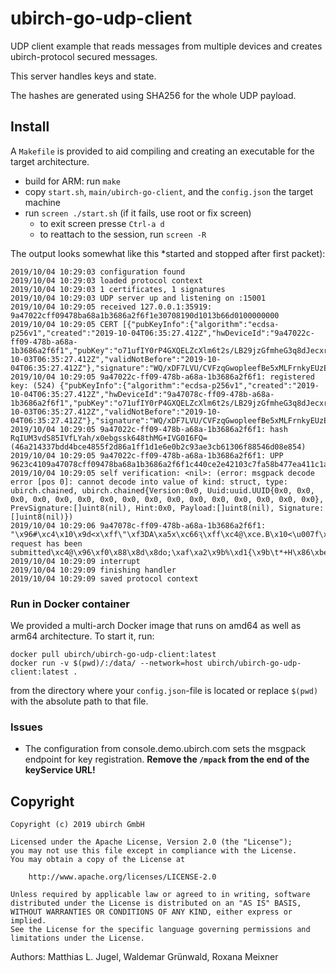 # ubirch-go-udp-client

UDP client example that reads messages from multiple devices
and creates ubirch-protocol secured messages.

This server handles keys and state.

The hashes are generated using SHA256 for the whole UDP payload.

## Install

A `Makefile` is provided to aid compiling and creating an executable for the target architecture.

* build for ARM: run `make`
* copy `start.sh`, `main/ubirch-go-client`, and the `config.json` the target machine
* run `screen ./start.sh` (if it fails, use root or fix screen)
  - to exit screen presse `Ctrl-a d`
  - to reattach to the session, run `screen -R`

The output looks somewhat like this *started and stopped after first packet):
```
2019/10/04 10:29:03 configuration found
2019/10/04 10:29:03 loaded protocol context
2019/10/04 10:29:03 1 certificates, 1 signatures
2019/10/04 10:29:03 UDP server up and listening on :15001
2019/10/04 10:29:05 received 127.0.0.1:35919: 9a47022cff09478ba68a1b3686a2f6f1e30708190d1013b66d0100000000
2019/10/04 10:29:05 CERT [{"pubKeyInfo":{"algorithm":"ecdsa-p256v1","created":"2019-10-04T06:35:27.412Z","hwDeviceId":"9a47022c-ff09-478b-a68a-1b3686a2f6f1","pubKey":"o71ufIY0rP4GXQELZcXlm6t2s/LB29jzGfmheG3q8dJecxrGc/bqIODYcfROx6ofgunyarvG4lFiP+7p18qZ44==","pubKeyId":"o71ufIY0rP4GXQELZcXlm6t2s/LB29jzGfmheG3q8dJecxrGc/bqIODYcfROx6ofgunyarvG4lFiP+7p18qZ44==","validNotAfter":"2020-10-03T06:35:27.412Z","validNotBefore":"2019-10-04T06:35:27.412Z"},"signature":"WQ/xDF7LVU/CVFzqGwopleefBe5xMLFrnkyEUzE08s0pxZgbtudReaWw70FSPvf2f83kgMvd5gfLNBd1V3AG2g=="}]
2019/10/04 10:29:05 9a47022c-ff09-478b-a68a-1b3686a2f6f1: registered key: (524) {"pubKeyInfo":{"algorithm":"ecdsa-p256v1","created":"2019-10-04T06:35:27.412Z","hwDeviceId":"9a47078c-ff09-478b-a68a-1b3686a2f6f1","pubKey":"o71ufIY0rP4GXQELZcXlm6t2s/LB29jzGfmheG3q8dJecxrGc/bqIODYcfROx6ofgunyarvG4lFiP+7p18qZqg==","pubKeyId":"o71ufIY0rP4GXQELZcXlm6t2s/LB29jzGfmheG3q8dJecxrGc/bqIODYcfROx6ofgunyarvG4lFiP+7p18qZqg==","validNotAfter":"2020-10-03T06:35:27.412Z","validNotBefore":"2019-10-04T06:35:27.412Z"},"signature":"WQ/xDF7LVU/CVFzqGwopleefBe5xMLFrnkyEUzE08s0pxZgbtudReaWw70FSPvf2f83kgMvd5gfLNBd1V3AGng=="}
2019/10/04 10:29:05 9a47022c-ff09-478b-a68a-1b3686a2f6f1: hash RqIUM3vdS85IVfLYah/x0ebgssk648thMG+IVG0I6FQ= (46a214337bdd4bce4855f2d86a1ff1d1e6e0b2c93ae3cb61306f88546d08e854)
2019/10/04 10:29:05 9a47022c-ff09-478b-a68a-1b3686a2f6f1: UPP 9623c4109a47078cff09478ba68a1b3686a2f6f1c440ce2e42103c7fa58b477ea411c1abdbb90b80505496380f650f94a4c4cd4e0dd198a65e8f5d9fafb37fa16ae0355570e302e331bd74df7085f55c7eafcc4523f800c42046a214337bdd4bce4855f2d86a1ff1d1e6e0b2c93ae3cb61306f88546d08e854c440281dda50dc9b257c3ab4084c02ca28ba5596058fcef8dbe4e7c8f08f7eaafc298ec51cb9c99279af538b337893a3095149cfc47a098c4ca173dd23d96917ec75
2019/10/04 10:29:05 self verification: <nil>: (error: msgpack decode error [pos 0]: cannot decode into value of kind: struct, type: ubirch.chained, ubirch.chained{Version:0x0, Uuid:uuid.UUID{0x0, 0x0, 0x0, 0x0, 0x0, 0x0, 0x0, 0x0, 0x0, 0x0, 0x0, 0x0, 0x0, 0x0, 0x0, 0x0}, PrevSignature:[]uint8(nil), Hint:0x0, Payload:[]uint8(nil), Signature:[]uint8(nil)})
2019/10/04 10:29:06 9a47078c-ff09-478b-a68a-1b3686a2f6f1: "\x96#\xc4\x10\x9d<x\xff\"\xf3DA\xa5х\xc66Ԇ\xff\xc4@\xce.B\x10<\u007f\xa5\x8bG~\xa4\x11\xc1\xab۹\v\x80PT\x968\x0fe\x0f\x94\xa4\xc4\xcdN\rј\xa6^\x8f]\x9f\xaf\xb3\u007f\xa1j\xe05Up\xe3\x02\xe31\xbdt\xdfp\x85\xf5\\~\xaf\xccE#\xf8\x00\x81\xa7message\xbfyour request has been submitted\xc4@\x96\xf0\x88\x8d\x8do;\xaf\xa2\x9b%\xd1{\x9b\t*+H\x86\xbea\x81\vS2S>\a\x14|q\xedUMG\x8f\xd5\xcaRx\xcb{\xf7\xe2\xec\x14\xd2T\x99b\x89A\x92\xc2\xe0\xbd̗\\$J\xf0\a\x04"
2019/10/04 10:29:09 interrupt
2019/10/04 10:29:09 finishing handler
2019/10/04 10:29:09 saved protocol context
```

### Run in Docker container
We provided a multi-arch Docker image that runs on amd64 as well as arm64 architecture. To start it, run:
```
docker pull ubirch/ubirch-go-udp-client:latest
docker run -v $(pwd)/:/data/ --network=host ubirch/ubirch-go-udp-client:latest .
```
from the directory where your `config.json`-file is located or replace `$(pwd)` with the absolute path to that file.

### Issues

- The configuration from console.demo.ubirch.com sets the msgpack endpoint for 
  key registration. **Remove the `/mpack` from the end of the keyService URL!**

## Copyright

```
Copyright (c) 2019 ubirch GmbH

Licensed under the Apache License, Version 2.0 (the "License");
you may not use this file except in compliance with the License.
You may obtain a copy of the License at

    http://www.apache.org/licenses/LICENSE-2.0

Unless required by applicable law or agreed to in writing, software
distributed under the License is distributed on an "AS IS" BASIS,
WITHOUT WARRANTIES OR CONDITIONS OF ANY KIND, either express or implied.
See the License for the specific language governing permissions and
limitations under the License.
```

Authors: Matthias L. Jugel, Waldemar Grünwald, Roxana Meixner